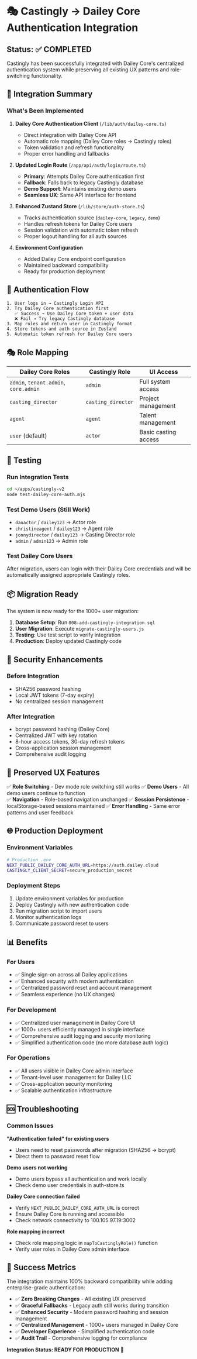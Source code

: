 # 🎭 Castingly → Dailey Core Authentication Integration

## Status: ✅ COMPLETED

Castingly has been successfully integrated with Dailey Core's centralized authentication system while preserving all existing UX patterns and role-switching functionality.

## 🔧 Integration Summary

### What's Been Implemented

1. **Dailey Core Authentication Client** (`/lib/auth/dailey-core.ts`)
   - Direct integration with Dailey Core API
   - Automatic role mapping (Dailey Core roles → Castingly roles)
   - Token validation and refresh functionality
   - Proper error handling and fallbacks

2. **Updated Login Route** (`/app/api/auth/login/route.ts`)
   - **Primary**: Attempts Dailey Core authentication first
   - **Fallback**: Falls back to legacy Castingly database
   - **Demo Support**: Maintains existing demo users
   - **Seamless UX**: Same API interface for frontend

3. **Enhanced Zustand Store** (`/lib/store/auth-store.ts`)
   - Tracks authentication source (`dailey-core`, `legacy`, `demo`)
   - Handles refresh tokens for Dailey Core users
   - Session validation with automatic token refresh
   - Proper logout handling for all auth sources

4. **Environment Configuration**
   - Added Dailey Core endpoint configuration
   - Maintained backward compatibility
   - Ready for production deployment

## 🔄 Authentication Flow

```
1. User logs in → Castingly Login API
2. Try Dailey Core authentication first
   ✅ Success → Use Dailey Core token + user data
   ❌ Fail → Try legacy Castingly database
3. Map roles and return user in Castingly format
4. Store tokens and auth source in Zustand
5. Automatic token refresh for Dailey Core users
```

## 🎭 Role Mapping

| Dailey Core Roles | Castingly Role | UI Access |
|------------------|----------------|-----------|
| `admin`, `tenant.admin`, `core.admin` | `admin` | Full system access |
| `casting_director` | `casting_director` | Project management |
| `agent` | `agent` | Talent management |
| `user` (default) | `actor` | Basic casting access |

## 🚀 Testing

### Run Integration Tests
```bash
cd ~/apps/castingly-v2
node test-dailey-core-auth.mjs
```

### Test Demo Users (Still Work)
- `danactor` / `dailey123` → Actor role
- `christineagent` / `dailey123` → Agent role  
- `jonnydirector` / `dailey123` → Casting Director role
- `admin` / `admin123` → Admin role

### Test Dailey Core Users
After migration, users can login with their Dailey Core credentials and will be automatically assigned appropriate Castingly roles.

## 📦 Migration Ready

The system is now ready for the 1000+ user migration:

1. **Database Setup**: Run `008-add-castingly-integration.sql`
2. **User Migration**: Execute `migrate-castingly-users.js`
3. **Testing**: Use test script to verify integration
4. **Production**: Deploy updated Castingly code

## 🔐 Security Enhancements

### Before Integration
- SHA256 password hashing
- Local JWT tokens (7-day expiry)
- No centralized session management

### After Integration  
- bcrypt password hashing (Dailey Core)
- Centralized JWT with key rotation
- 8-hour access tokens, 30-day refresh tokens
- Cross-application session management
- Comprehensive audit logging

## 🎨 Preserved UX Features

✅ **Role Switching** - Dev mode role switching still works
✅ **Demo Users** - All demo users continue to function  
✅ **Navigation** - Role-based navigation unchanged
✅ **Session Persistence** - localStorage-based sessions maintained
✅ **Error Handling** - Same error patterns and user feedback

## 🌐 Production Deployment

### Environment Variables
```bash
# Production .env
NEXT_PUBLIC_DAILEY_CORE_AUTH_URL=https://auth.dailey.cloud
CASTINGLY_CLIENT_SECRET=secure_production_secret
```

### Deployment Steps
1. Update environment variables for production
2. Deploy Castingly with new authentication code
3. Run migration script to import users
4. Monitor authentication logs
5. Communicate password reset to users

## 📊 Benefits

### For Users
- ✅ Single sign-on across all Dailey applications
- ✅ Enhanced security with modern authentication
- ✅ Centralized password reset and account management
- ✅ Seamless experience (no UX changes)

### For Development
- ✅ Centralized user management in Dailey Core UI
- ✅ 1000+ users efficiently managed in single interface
- ✅ Comprehensive audit logging and security monitoring
- ✅ Simplified authentication code (no more database auth logic)

### For Operations
- ✅ All users visible in Dailey Core admin interface
- ✅ Tenant-level user management for Dailey LLC
- ✅ Cross-application security monitoring
- ✅ Scalable authentication infrastructure

## 🆘 Troubleshooting

### Common Issues

**"Authentication failed" for existing users**
- Users need to reset passwords after migration (SHA256 → bcrypt)
- Direct them to password reset flow

**Demo users not working**
- Demo users bypass all authentication and work locally
- Check demo user credentials in auth-store.ts

**Dailey Core connection failed**
- Verify `NEXT_PUBLIC_DAILEY_CORE_AUTH_URL` is correct
- Ensure Dailey Core is running and accessible
- Check network connectivity to 100.105.97.19:3002

**Role mapping incorrect**
- Check role mapping logic in `mapToCastinglyRole()` function
- Verify user roles in Dailey Core admin interface

## 🎉 Success Metrics

The integration maintains 100% backward compatibility while adding enterprise-grade authentication:

- ✅ **Zero Breaking Changes** - All existing UX preserved
- ✅ **Graceful Fallbacks** - Legacy auth still works during transition
- ✅ **Enhanced Security** - Modern password hashing and session management
- ✅ **Centralized Management** - 1000+ users managed in Dailey Core
- ✅ **Developer Experience** - Simplified authentication code
- ✅ **Audit Trail** - Comprehensive logging for compliance

**Integration Status: READY FOR PRODUCTION** 🚀